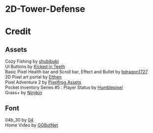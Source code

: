# 2D-Tower-Defense

# Credit
## Assets
Cozy Fishing by [shubibubi](https://shubibubi.itch.io/)  
UI Buttons by [Kicked in Teeth](https://kicked-in-teeth.itch.io/)  
Basic Pixel Health bar and Scroll bar, Effect and Bullet by [bdragon1727](https://bdragon1727.itch.io/)  
2D Pixel art portal by [Elthen](https://elthen.itch.io/)  
Pixel Adventure 2 by [Pixelfrog Assets](https://pixelfrog-assets.itch.io/)  
Pocket Inventory Series #5 : Player Status by [Humblepixel](https://humblepixel.itch.io/)  
Grass+ by [Ninjikin](https://ninjikin.itch.io/) 
## Font
04b_30 by [04](http://www.04.jp.org/)   
Home Video by [GGBotNet](https://www.ggbot.net/)  
